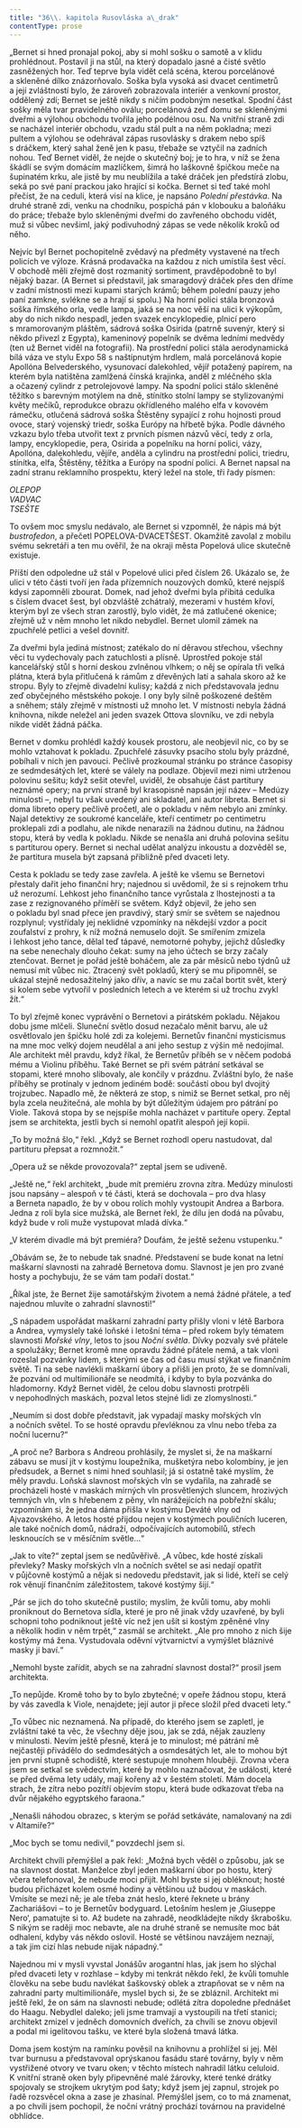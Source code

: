 ```yaml
---
title: "36\\. kapitola Rusovláska a\_drak"
contentType: prose
---
```


„Bernet si hned pronajal pokoj, aby si mohl sošku o samotě a v klidu prohlédnout. Postavil ji na stůl, na který dopadalo jasné a čisté světlo zasněžených hor. Teď teprve byla vidět celá scéna, kterou porcelánové a skleněné dílko znázorňovalo. Soška byla vysoká asi dvacet centimetrů a její zvláštností bylo, že zároveň zobrazovala interiér a venkovní prostor, oddělený zdí; Bernet se ještě nikdy s ničím podobným nesetkal. Spodní část sošky měla tvar pravidelného oválu; porcelánová zeď domu se skleněnými dveřmi a výlohou obchodu tvořila jeho podélnou osu. Na vnitřní straně zdi se nacházel interiér obchodu, vzadu stál pult a na něm pokladna; mezi pultem a výlohou se odehrával zápas rusovlásky s drakem nebo spíš s dráčkem, který sahal ženě jen k pasu, třebaže se vztyčil na zadních nohou. Teď Bernet viděl, že nejde o skutečný boj; je to hra, v níž se žena škádlí se svým domácím mazlíčkem, šimrá ho laškovně špičkou meče na šupinatém krku, ale jistě by mu neublížila a také dráček jen předstírá zlobu, seká po své paní prackou jako hrající si kočka. Bernet si teď také mohl přečíst, že na ceduli, která visí na klice, je napsáno _Polední přestávka_. Na druhé straně zdi, venku na chodníku, pospíchá pán v klobouku a baloňáku do práce; třebaže bylo skleněnými dveřmi do zavřeného obchodu vidět, muž si vůbec nevšiml, jaký podivuhodný zápas se vede několik kroků od něho.

Nejvíc byl Bernet pochopitelně zvědavý na předměty vystavené na třech policích ve výloze. Krásná prodavačka na každou z nich umístila šest věcí. V obchodě měli zřejmě dost rozmanitý sortiment, pravděpodobně to byl nějaký bazar. (A Bernet si představil, jak smaragdový dráček přes den dříme v zadní místnosti mezi kupami starých krámů; během polední pauzy jeho paní zamkne, svlékne se a hrají si spolu.) Na horní polici stála bronzová soška římského orla, vedle lampa, jaká se na noc věší na ulici k výkopům, aby do nich nikdo nespadl, jeden svazek encyklopedie, plnicí pero s mramorovaným pláštěm, sádrová soška Osirida (patrně suvenýr, který si někdo přivezl z Egypta), kameninový popelník se dvěma ledními medvědy (ten už Bernet viděl na fotografii). Na prostřední polici stála aerodynamická bílá váza ve stylu Expo 58 s naštípnutým hrdlem, malá porcelánová kopie Apollóna Belvederského, vysunovací dalekohled, vějíř potažený papírem, na kterém byla natištěna zamlžená čínská krajinka, anděl z mléčného skla a očazený cylindr z petrolejovové lampy. Na spodní polici stálo skleněné těžítko s barevným motýlem na dně, stínítko stolní lampy se stylizovanými květy mečíků, reprodukce obrazu okřídleného malého elfa v kovovém rámečku, otlučená sádrová soška Štěstěny sypající z rohu hojnosti proud ovoce, starý vojenský triedr, soška Európy na hřbetě býka. Podle dávného vzkazu bylo třeba utvořit text z prvních písmen názvů věcí, tedy z orla, lampy, encyklopedie, pera, Osirida a popelníku na horní polici, vázy, Apollóna, dalekohledu, vějíře, anděla a cylindru na prostřední polici, triedru, stínítka, elfa, Štěstěny, těžítka a Európy na spodní polici. A Bernet napsal na zadní stranu reklamního prospektu, který ležel na stole, tři řady písmen:

_OLEPOP  
VADVAC  
TSEŠTE_

To ovšem moc smyslu nedávalo, ale Bernet si vzpomněl, že nápis má být _bustrofedon_, a přečetl POPELOVA-DVACETŠEST. Okamžitě zavolal z mobilu svému sekretáři a ten mu ověřil, že na okraji města Popelová ulice skutečně existuje.

Příští den odpoledne už stál v Popelové ulici před číslem 26. Ukázalo se, že ulici v této části tvoří jen řada přízemních nouzových domků, které nejspíš kdysi zapomněli zbourat. Domek, nad jehož dveřmi byla přibitá cedulka s číslem dvacet šest, byl obzvláště zchátralý, mezerami v hustém křoví, kterým byl ze všech stran zarostlý, bylo vidět, že má zatlučené okenice; zřejmě už v něm mnoho let nikdo nebydlel. Bernet ulomil zámek na zpuchřelé petlici a vešel dovnitř.

Za dveřmi byla jediná místnost; zatékalo do ní děravou střechou, všechny věci tu vydechovaly pach zatuchlosti a plísně. Uprostřed pokoje stál kancelářský stůl s horní deskou zvlněnou vlhkem; o něj se opírala tři velká plátna, která byla přitlučená k rámům z dřevěných latí a sahala skoro až ke stropu. Byly to zřejmě divadelní kulisy; každá z nich představovala jednu zeď obyčejného městského pokoje. I ony byly silně poškozené deštěm a sněhem; stály zřejmě v místnosti už mnoho let. V místnosti nebyla žádná knihovna, nikde neležel ani jeden svazek Ottova slovníku, ve zdi nebyla nikde vidět žádná páčka.

Bernet v domku prohlédl každý kousek prostoru, ale neobjevil nic, co by se mohlo vztahovat k pokladu. Zpuchřelé zásuvky psacího stolu byly prázdné, pobíhali v nich jen pavouci. Pečlivě prozkoumal stránku po stránce časopisy ze sedmdesátých let, které se válely na podlaze. Objevil mezi nimi utrženou polovinu sešitu; když sešit otevřel, uviděl, že obsahuje část partitury neznámé opery; na první straně byl krasopisně napsán její název – Medúzy minulosti –, nebyl tu však uvedený ani skladatel, ani autor libreta. Bernet si doma libreto opery pečlivě pročetl, ale o pokladu v něm nebylo ani zmínky. Najal detektivy ze soukromé kanceláře, kteří centimetr po centimetru proklepali zdi a podlahu, ale nikde nenarazili na žádnou dutinu, na žádnou stopu, která by vedla k pokladu. Nikde se nenašla ani druhá polovina sešitu s partiturou opery. Bernet si nechal udělat analýzu inkoustu a dozvěděl se, že partitura musela být zapsaná přibližně před dvaceti lety.

Cesta k pokladu se tedy zase zavřela. A ještě ke všemu se Bernetovi přestaly dařit jeho finanční hry; najednou si uvědomil, že si s rejnokem trhu už nerozumí. Lehkost jeho finančního tance vyrůstala z lhostejnosti a ta zase z rezignovaného příměří se světem. Když objevil, že jeho sen o pokladu byl snad přece jen pravdivý, starý smír se světem se najednou rozplynul; vystřídaly jej neklidné vzpomínky na někdejší vzdor a pocit zoufalství z prohry, k níž možná nemuselo dojít. Se smířením zmizela i lehkost jeho tance, dělal teď tápavé, nemotorné pohyby, jejichž důsledky na sebe nenechaly dlouho čekat: sumy na jeho účtech se brzy začaly ztenčovat. Bernet je pořád ještě boháčem, ale za pár měsíců nebo týdnů už nemusí mít vůbec nic. Ztracený svět pokladů, který se mu připomněl, se ukázal stejně nedosažitelný jako dřív, a navíc se mu začal bortit svět, který si kolem sebe vytvořil v posledních letech a ve kterém si už trochu zvykl žít.“

To byl zřejmě konec vyprávění o Bernetovi a pirátském pokladu. Nějakou dobu jsme mlčeli. Sluneční světlo dosud nezačalo měnit barvu, ale už osvětlovalo jen špičku holé zdi za kolejemi. Bernetův finanční mysticismus na mne moc velký dojem neudělal a ani jeho sestup z výšin mě nedojímal. Ale architekt měl pravdu, když říkal, že Bernetův příběh se v něčem podobá mému a Violinu příběhu. Také Bernet se při svém pátrání setkával se stopami, které mnoho slibovaly, ale končily v prázdnu. Zvláštní bylo, že naše příběhy se protínaly v jednom jediném bodě: součástí obou byl dvojitý trojzubec. Napadlo mě, že některá ze stop, s nimiž se Bernet setkal, pro něj byla zcela neužitečná, ale mohla by být důležitým údajem pro pátrání po Viole. Taková stopa by se nejspíše mohla nacházet v partituře opery. Zeptal jsem se architekta, jestli bych si nemohl opatřit alespoň její kopii.

„To by možná šlo,“ řekl. „Když se Bernet rozhodl operu nastudovat, dal partituru přepsat a rozmnožit.“

„Opera už se někde provozovala?“ zeptal jsem se udiveně.

„Ještě ne,“ řekl architekt, „bude mít premiéru zrovna zítra. Medúzy minulosti jsou napsány – alespoň v té části, která se dochovala – pro dva hlasy a Berneta napadlo, že by v obou rolích mohly vystoupit Andrea a Barbora. Jedna z rolí byla sice mužská, ale Bernet řekl, že dílu jen dodá na půvabu, když bude v roli muže vystupovat mladá dívka.“

„V kterém divadle má být premiéra? Doufám, že ještě seženu vstupenku.“

„Obávám se, že to nebude tak snadné. Představení se bude konat na letní maškarní slavnosti na zahradě Bernetova domu. Slavnost je jen pro zvané hosty a pochybuju, že se vám tam podaří dostat.“

„Říkal jste, že Bernet žije samotářským životem a nemá žádné přátele, a teď najednou mluvíte o zahradní slavnosti!“

„S nápadem uspořádat maškarní zahradní party přišly vloni v létě Barbora a Andrea, vymyslely také loňské i letošní téma – před rokem byly tématem slavnosti _Mořské vlny_, letos to jsou _Noční světla_. Dívky pozvaly své přátele a spolužáky; Bernet kromě mne opravdu žádné přátele nemá, a tak vloni rozeslal pozvánky lidem, s kterými se čas od času musí stýkat ve finančním světě. Ti na sebe navlékli maškarní úbory a přišli jen proto, že se domnívali, že pozvání od multimilionáře se neodmítá, i kdyby to byla pozvánka do hladomorny. Když Bernet viděl, že celou dobu slavnosti protrpěli v nepohodlných maskách, pozval letos stejné lidi ze zlomyslnosti.“

„Neumím si dost dobře představit, jak vypadají masky mořských vln a nočních světel. To se hosté opravdu převléknou za vlnu nebo třeba za noční lucernu?“

„A proč ne? Barbora s Andreou prohlásily, že myslet si, že na maškarní zábavu se musí jít v kostýmu loupežníka, mušketýra nebo kolombíny, je jen předsudek, a Bernet s nimi hned souhlasil; já si ostatně také myslím, že měly pravdu. Loňská slavnost mořských vln se vydařila, na zahradě se procházeli hosté v maskách mírných vln prosvětlených sluncem, hrozivých temných vln, vln s hřebenem z pěny, vln narážejících na pobřežní skálu; vzpomínám si, že jedna dáma přišla v kostýmu Deváté vlny od Ajvazovského. A letos hosté přijdou nejen v kostýmech pouličních luceren, ale také nočních domů, nádraží, odpočívajících automobilů, střech lesknoucích se v měsíčním světle…“

„Jak to víte?“ zeptal jsem se nedůvěřivě. „A vůbec, kde hosté získali převleky? Masky mořských vln a nočních světel se asi nedají opatřit v půjčovně kostýmů a nějak si nedovedu představit, jak si lidé, kteří se celý rok věnují finančním záležitostem, takové kostýmy šijí.“

„Pár se jich do toho skutečně pustilo; myslím, že kvůli tomu, aby mohli proniknout do Bernetova sídla, které je pro ně jinak vždy uzavřené, by byli schopni toho podniknout ještě víc než jen ušít si kostým zpěněné vlny a několik hodin v něm trpět,“ zasmál se architekt. „Ale pro mnoho z nich šije kostýmy má žena. Vystudovala oděvní výtvarnictví a vymýšlet bláznivé masky ji baví.“

„Nemohl byste zařídit, abych se na zahradní slavnost dostal?“ prosil jsem architekta.

„To nepůjde. Kromě toho by to bylo zbytečné; v opeře žádnou stopu, která by vás zavedla k Viole, nenajdete; její autor ji přece složil před dvaceti lety.“

„To vůbec nic neznamená. Na případě, do kterého jsem se zapletl, je zvláštní také ta věc, že všechny děje jsou, jak se zdá, nějak zauzleny v minulosti. Nevím ještě přesně, která je to minulost; mé pátrání mě nejčastěji přivádělo do sedmdesátých a osmdesátých let, ale to mohou být jen první stupně schodiště, které sestupuje mnohem hlouběji. Zrovna včera jsem se setkal se svědectvím, které by mohlo naznačovat, že události, které se před dvěma lety udály, mají kořeny až v šestém století. Mám docela strach, že zítra nebo pozítří objevím stopu, která bude odkazovat třeba na dvůr nějakého egyptského faraona.“

„Nenašli náhodou obrazec, s kterým se pořád setkáváte, namalovaný na zdi v Altamiře?“

„Moc bych se tomu nedivil,“ povzdechl jsem si.

Architekt chvíli přemýšlel a pak řekl: „Možná bych věděl o způsobu, jak se na slavnost dostat. Manželce zbyl jeden maškarní úbor po hostu, který včera telefonoval, že nebude moci přijít. Mohl byste si jej obléknout; hosté budou přicházet kolem osmé hodiny a většinou už budou v maskách. Vmísíte se mezi ně; je ale třeba znát heslo, které řeknete u brány Zachariášovi – to je Bernetův bodyguard. Letošním heslem je ‚Giuseppe Nero‘, pamatujte si to. Až budete na zahradě, neodkládejte nikdy škrabošku. S nikým se raději moc nebavte, ale na druhé straně se nemusíte moc bát odhalení, kdyby vás někdo oslovil. Hosté se většinou navzájem neznají, a tak jim cizí hlas nebude nijak nápadný.“

Najednou mi v mysli vyvstal Jonášův arogantní hlas, jak jsem ho slýchal před dvaceti lety v rozhlase – kdyby mi tenkrát někdo řekl, že kvůli tomuhle člověku na sebe budu navlékat šaškovský oblek a ztrapňovat se v něm na zahradní party multimilionáře, myslel bych si, že se zbláznil. Architekt mi ještě řekl, že on sám na slavnosti nebude; odlétá zítra dopoledne přednášet do Haagu. Nebydlel daleko; jeli jsme tramvají a vystoupili na třetí stanici; architekt zmizel v jedněch domovních dveřích, za chvíli se znovu objevil a podal mi igelitovou tašku, ve které byla složená tmavá látka.

Doma jsem kostým na ramínku pověsil na knihovnu a prohlížel si jej. Měl tvar burnusu a představoval oprýskanou fasádu staré továrny, byly v něm vystřižené otvory ve tvaru oken; v těchto místech nahradil látku celuloid. K vnitřní straně oken byly připevněné malé žárovky, které tenké drátky spojovaly se strojkem ukrytým pod šaty; když jsem jej zapnul, strojek po řadě rozsvěcel okna a zase je zhasínal. Přemýšlel jsem, co to má znamenat, a po chvíli jsem pochopil, že noční vrátný prochází továrnou na pravidelné obhlídce.
